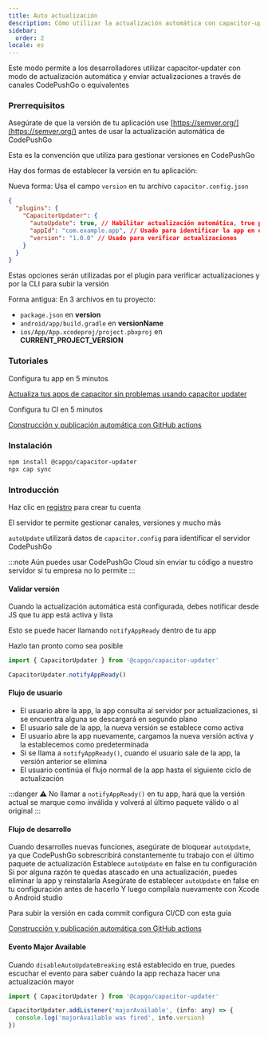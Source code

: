 ```yaml
---
title: Auto actualización
description: Cómo utilizar la actualización automática con capacitor-updater
sidebar:
  order: 2
locale: es
---
```


Este modo permite a los desarrolladores utilizar capacitor-updater con modo de actualización automática y enviar actualizaciones a través de canales CodePushGo o equivalentes

### Prerrequisitos

Asegúrate de que la versión de tu aplicación use [https://semver.org/](https://semver.org/) antes de usar la actualización automática de CodePushGo

Esta es la convención que utiliza para gestionar versiones en CodePushGo

Hay dos formas de establecer la versión en tu aplicación:

Nueva forma: Usa el campo `version` en tu archivo `capacitor.config.json`

```json
{
  "plugins": {
    "CapacitorUpdater": {
      "autoUpdate": true, // Habilitar actualización automática, true por defecto
      "appId": "com.example.app", // Usado para identificar la app en el servidor
      "version": "1.0.0" // Usado para verificar actualizaciones
    }
  }
}
```
Estas opciones serán utilizadas por el plugin para verificar actualizaciones y por la CLI para subir la versión

Forma antigua:
En 3 archivos en tu proyecto:

* `package.json` en **version**
* `android/app/build.gradle` en **versionName**
* `ios/App/App.xcodeproj/project.pbxproj` en **CURRENT_PROJECT_VERSION**

### Tutoriales

Configura tu app en 5 minutos

[Actualiza tus apps de capacitor sin problemas usando capacitor updater](https://capgo.app/blog/update-your-capacitor-apps-seamlessly-using-capacitor-updater)

Configura tu CI en 5 minutos

[Construcción y publicación automática con GitHub actions](https://capgo.app/blog/automatic-build-and-release-with-github-actions)

### Instalación

```bash
npm install @capgo/capacitor-updater
npx cap sync
```

### Introducción

Haz clic en [registro](https://capgo.app) para crear tu cuenta

El servidor te permite gestionar canales, versiones y mucho más

`autoUpdate` utilizará datos de `capacitor.config` para identificar el servidor CodePushGo

:::note
Aún puedes usar CodePushGo Cloud sin enviar tu código a nuestro servidor si tu empresa no lo permite
:::

#### Validar versión

Cuando la actualización automática está configurada, debes notificar desde JS que tu app está activa y lista

Esto se puede hacer llamando `notifyAppReady` dentro de tu app

Hazlo tan pronto como sea posible

```ts
import { CapacitorUpdater } from '@capgo/capacitor-updater'

CapacitorUpdater.notifyAppReady()
```

#### Flujo de usuario
* El usuario abre la app, la app consulta al servidor por actualizaciones, si se encuentra alguna se descargará en segundo plano
* El usuario sale de la app, la nueva versión se establece como activa
* El usuario abre la app nuevamente, cargamos la nueva versión activa y la establecemos como predeterminada
* Si se llama a `notifyAppReady()`, cuando el usuario sale de la app, la versión anterior se elimina
* El usuario continúa el flujo normal de la app hasta el siguiente ciclo de actualización

:::danger
⚠️ No llamar a `notifyAppReady()` en tu app, hará que la versión actual se marque como inválida y volverá al último paquete válido o al original
:::

#### Flujo de desarrollo

Cuando desarrolles nuevas funciones, asegúrate de bloquear `autoUpdate`, ya que CodePushGo sobrescribirá constantemente tu trabajo con el último paquete de actualización
Establece `autoUpdate` en false en tu configuración
Si por alguna razón te quedas atascado en una actualización, puedes eliminar la app y reinstalarla
Asegúrate de establecer `autoUpdate` en false en tu configuración antes de hacerlo
Y luego compílala nuevamente con Xcode o Android studio

Para subir la versión en cada commit configura CI/CD con esta guía

[Construcción y publicación automática con GitHub actions](https://capgo.app/blog/automatic-build-and-release-with-github-actions)

#### Evento Major Available

Cuando `disableAutoUpdateBreaking` está establecido en true, puedes escuchar el evento para saber cuándo la app rechaza hacer una actualización mayor

```jsx
import { CapacitorUpdater } from '@capgo/capacitor-updater'

CapacitorUpdater.addListener('majorAvailable', (info: any) => {
  console.log('majorAvailable was fired', info.version)
})
```
